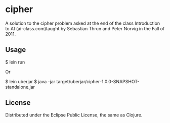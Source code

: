 # cipher

A solution to the cipher problem asked at the end of the class Introduction to AI (ai-class.com)taught by Sebastian Thrun and Peter Norvig in the Fall of 2011.


## Usage

   $ lein run

   Or
   
   $ lein uberjar
   $ java -jar target/uberjar/cipher-1.0.0-SNAPSHOT-standalone.jar



## License

Distributed under the Eclipse Public License, the same as Clojure.
